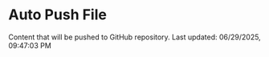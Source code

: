 # Auto Push File

Content that will be pushed to GitHub repository.
Last updated: 06/29/2025, 09:47:03 PM